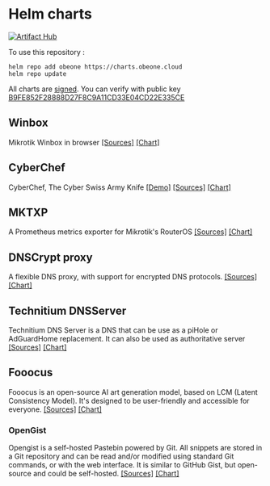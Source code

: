 # Helm charts

[![Artifact Hub](https://img.shields.io/endpoint?url=https://artifacthub.io/badge/repository/obeone)](https://artifacthub.io/packages/search?repo=obeone)

To use this repository :

```console
helm repo add obeone https://charts.obeone.cloud
helm repo update
```

All charts are [signed](https://helm.sh/docs/topics/provenance/). You can verify with public key [B9FE852F28888D27F8C9A11CD33E04CD22E335CE](public_key.gpg)

## Winbox

Mikrotik Winbox in browser [[Sources]](https://github.com/obeone/winbox-docker) [[Chart]](charts/winbox)

## CyberChef

CyberChef, The Cyber Swiss Army Knife [[Demo]](https://gchq.github.io/cyberchef) [[Sources]](https://github.com/gchq/CyberChef) [[Chart]](charts/cyberchef)

## MKTXP

A Prometheus metrics exporter for Mikrotik's RouterOS
[[Sources]](https://github.com/akpw/mktxp) [[Chart]](charts/mktxp)

## DNSCrypt proxy

A flexible DNS proxy, with support for encrypted DNS protocols. [[Sources]](https://github.com/klutchell/dnscrypt-proxy-docker) [[Chart]](charts/dnscrypt-proxy)

## Technitium DNSServer

Technitium DNS Server is a DNS that can be use as a piHole or AdGuardHome replacement. It can also be used as authoritative server
[[Sources]](https://github.com/TechnitiumSoftware/DnsServer) [[Chart]](charts/technitium-dnsserver)

## Fooocus

Fooocus is an open-source AI art generation model, based on LCM (Latent Consistency Model). It's designed to be user-friendly and accessible for everyone.
[[Sources]](https://github.com/lllyasviel/fooocus) [[Chart]](charts/fooocus)

### OpenGist

Opengist is a self-hosted Pastebin powered by Git. All snippets are stored in a Git repository and can be read and/or modified using standard Git commands, or with the web interface. It is similar to GitHub Gist, but open-source and could be self-hosted.
[[Sources]](https://github.com/thomiceli/opengist) [[Chart]](charts/opengist)
